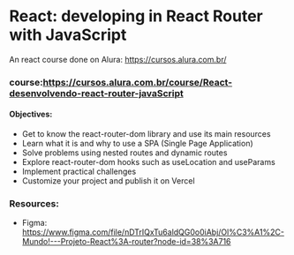 
# React: developing in React Router with JavaScript
An react course done on  Alura: https://cursos.alura.com.br/

### course:https://cursos.alura.com.br/course/React-desenvolvendo-react-router-javaScript

#### Objectives:
- Get to know the react-router-dom library and use its main resources
- Learn what it is and why to use a SPA (Single Page Application)
- Solve problems using nested routes and dynamic routes
- Explore react-router-dom hooks such as useLocation and useParams
- Implement practical challenges
- Customize your project and publish it on Vercel

### Resources:
- Figma: https://www.figma.com/file/nDTrIQxTu6aldQG0o0iAbj/Ol%C3%A1%2C-Mundo!---Projeto-React%3A-router?node-id=38%3A716

